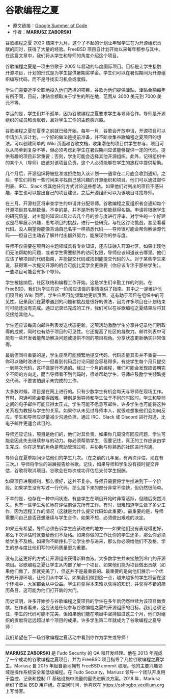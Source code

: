# 谷歌编程之夏

- 原文链接：[Google Summer of Code](https://freebsdfoundation.org/wp-content/uploads/2020/11/Summer-of-Code.pdf)
- 作者：**MARIUSZ ZABORSKI**

谷歌编程之夏 2020 结束于九月。这个了不起的计划让年轻学生在为开源组织贡献的同时，获得了大量的经验。FreeBSD 项目自计划开始以来每年都参与其中。在这篇文章中，我们将从学生和导师的角度介绍这个项目。

谷歌编程之夏是一项由谷歌于 2005 年启动的年度国际项目。目标是让学生接触开源项目，计划的形式是为学生提供暑期奖学金。学生们可以在暑假期间为开源组织编写代码，而不是寻找实习机会或度假。

学生们需要近乎全职地投入他们选择的项目，谷歌为他们提供津贴。津贴金额每年有所不同，目前，津贴金额取决于学生的所在地，范围从 3000 美元到 7000 美元不等。

幸运的是，学生们并不孤单，因为谷歌编程之夏要求学生与导师合作。导师是开源组织的成员和贡献者，且对学生工作的主题感兴趣。

谷歌编程之夏在夏季之前就已经开始。每年一月，谷歌会开放申请，开源项目可以申请加入该计划。一个好的做法是提前准备，并不断收集谷歌编程之夏项目的想法。可以创建简单的 Wiki 页面和谷歌文档，收集潜在的项目供学生参与。项目可以从简单到复杂不等，但必须考虑到学生在暑假期间应该能够提供一定的代码。提供有趣的项目非常重要；否则，学生可能会选择其他开源组织。此外，记得组织中的某个人（导师）应该对该项目负责。这个人必须能够在学生的旅程中提供帮助。

几个月后，开源组织将被批准或拒绝加入该计划——通常在二月底会收到通知。之后，学生们将有一些时间来寻找自己感兴趣的开源组织和项目。他们可以通过邮件列表、IRC、Slack 或其他任何方式讨论这些想法。如果他们对列出的项目不感兴趣，学生也可以提出自己的项目建议，之后开源组织可以为该项目寻找导师。

在三月，开源社区将审查学生的申请并分配导师。谷歌编程之夏组织者会通知每个开源项目其名额数量。不幸的是，并不是所有学生都能获得名额。申请将根据学生的研究质量、对主题的知识以及过去几个月的参与度进行评审。对学生的一个好建议是尽早展示兴趣，思考项目的挑战，进行一些研究，与社区讨论挑战，甚至看看代码。没人期望你能像背诵自己名字一样熟悉代码——导师很可能会帮你解读源代码——但自己主动去了解并付出额外努力，能展现你的参与度。

导师不仅需要在项目的主题领域具有专业知识，还应该融入开源社区。如果出现他们无法帮助的问题，或者学生需要额外的访问权限，导师应该知道该去哪里。他们应该了解项目的代码指南，并能提交代码或找到能提交代码的人。对于某些学生来说，获得第一次提交开源的机会可能比奖学金更重要（你应该专注于那些学生）。一些项目可能会有多个导师。

学生被接纳后，社区联络和编程工作开始。这是学生们辛勤工作的时刻。在 FreeBSD，我们为学生在这一阶段应该做的事情提供了指南。其中之一是维护他们项目的 Wiki 页面。学生应尽可能频繁地更新页面，这有助于项目在组织中的可见性。记录我们在夏季遇到的问题和挑战是很好的做法，因为许多项目在计划结束时可能还没有完成。通过记录已完成的工作，我们可以在谷歌编程之夏结束后将其交接给其他人。

学生还应该每周向邮件列表发送状态更新。这项活动激励学生分享并记录他们所取得的成就，同时也有助于项目的可见性。它还提高了社区的凝聚力。邮件列表中可能有一些开发者能帮助解决问题或提供不同的项目视角。分享状态更新确实非常值得。

最后但同样重要的是，学生应尽可能频繁地提交代码。代码质量其实并不重要——你可以随时改进它——但看到代码后讨论问题会容易得多。有些学生每个月只提交一到两次代码，这样做是行不通的。经过一个月的编程，我们可能会发现应该朝完全不同的方向走，而当导师看不到代码时，很难帮助学生。导师应鼓励学生频繁提交代码，不要害怕展示未完成的工作。

大多数时候，项目是在网上进行的。只有少数学生有机会每天与导师在现场工作。有时，沟通可能会变得困难，特别是当导师和学生位于不同的时区时。学生和导师之间的电子邮件可能显得太正式，学生可能不愿意写邮件。许多学生也可能将这种关系视为教授与学生的关系。如果你从未见过导师本人，就很难想象他们会如何反应。学生和导师应尽量减少沟通负担。通过 IRC、Slack 或 Discord 进行沟通，比电子邮件更适合此目的。

导师还应记住，项目是他们的，他们对其负责。如果你几周没有回应问题，学生可能会因此失去继续参与的动力。你必须帮助学生，但要记住，真正的工作应该由学生完成。你在这里的角色是帮助管理过程，并协助与你熟悉的社区进行沟通。

导师会在夏季期间评估他们的学生几次。（在之前的几年里，有两次评估，现在有三次。）导师将学生的进展报告给谷歌。记住，如果导师和学生没有按时提交评估，谷歌将取消项目。谷歌会在每次成功评估后支付学生报酬。

如果项目进展顺利，那么很好，这并不复杂。导师只需要将学生推进到下一个阶段。如果学生没有写过一行代码，那么接下来的部分非常不愉快，但仍然很简单。

不幸的是，也存在一种中间状态。有些学生在项目开始时非常活跃，但随后突然消失。也有一些学生匆忙地在评估前做完所有工作。有时，很难知道学生做了多少工作，因为远程工作的情况（这就是为什么提交代码如此重要）。最重要的是，导师需要问自己是否还想继续与学生合作。如果不想，必须做出艰难的决定。

如果还有希望，导师必须告诉学生应该改进的地方——如果他们没有表现得更好，那么下次评估时就要给他们不及格。如果你做的工作比你的学生还多，那么你必须给学生不及格。如果你不断挣扎于让学生参与进来，那么你必须给他们不及格。学生的参与度比他们写的代码质量更为重要。

没有比这更好的方式让开源组织获得新鲜血液。大多数学生并未接触到冷门的开源项目。谷歌编程之夏让学生从内部了解一个项目。如果他们能为项目做出贡献（如果他们做了，那就完美了），但这并不是最重要的。最重要的是向他们展示一个优秀的开源环境，让他们从中学习。如果我们做到这一点，越来越多的学生将留在这个环境中，大家都会从中受益。学生将获得本来难以获得的知识，并获得不错的简历条目，这可能为他们打开新的大门。

历史证明，许多开始参与谷歌编程之夏项目的学生在多年后仍然继续为该项目做贡献。在作者看来，这应该是任何参与谷歌编程之夏的开源组织的目标。我们必须记住，学生的代码可能不完美，但如果他们能在项目中坚持超过这三个月，他们对组织的贡献将远远超过单个项目的成果。许多学生第二年就成为了谷歌编程之夏导师！

我们希望在下一场谷歌编程之夏活动中看到你作为学生或导师！

---

**MARIUSZ ZABORSKI** 是 Fudo Security 的 QA 和开发经理。他在 2013 年完成了一个成功的谷歌编程之夏项目，并为 FreeBSD 项目指导了几位谷歌编程之夏学生。Mariusz 自 2015 年起自豪地拥有 FreeBSD commit 权限。他的主要兴趣领域是操作系统安全和低级编程。在 Fudo Security，Mariusz 领导一个团队开发用于监控、记录和控制 IT 基础设施中流量的最先进解决方案。2018 年，Mariusz 组织了波兰 BSD 用户组。在空闲时间，他喜欢在 https://oshogbo.vexillium.org 上写博客。
